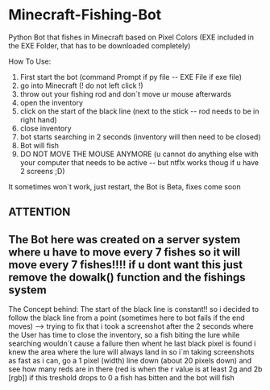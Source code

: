 # Minecraft-Fishing-Bot
Python Bot that fishes in Minecraft based on Pixel Colors (EXE included in the EXE Folder, that has to be downloaded completely)

How To Use:
1. First start the bot (command Prompt if py file -- EXE File if exe file)
2. go into Minecraft (! do not left click !)
3. throw out your fishing rod and don´t move ur mouse afterwards
4. open the inventory
5. click on the start of the black line (next to the stick -- rod needs to be in right hand)
6. close inventory
7. bot starts searching in 2 seconds (inventory will then need to be closed)
8. Bot will fish
9. DO NOT MOVE THE MOUSE ANYMORE (u cannot do anything else with your computer that needs to be active 
-- but ntflx works thoug if u have 2 screens ;D)

It sometimes won´t work, just restart, the Bot is Beta, fixes come soon

ATTENTION
---------------------
The Bot here was created on a server system where u have to move every 7 fishes
so it will move every 7 fishes!!!! if u dont want this just remove the dowalk() function and the fishings system
------------------------------

The Concept behind:
The start of the black line is constant!!
so i decided to follow the black line from a point (sometimes here to bot fails if the end moves) --> trying to fix that
i took a screenshot after the 2 seconds where the User has time to close the inventory, so a fish biting the lure while searching wouldn´t cause
a failure
then whent he last black pixel is found i knew the area where the lure will always land in
so i´m taking screenshots as fast as i can, go a 1 pixel (width) line down (about 20 pixels down) and see how many reds are in there (red is when
the r value is at least 2g and 2b [rgb])
if this treshold drops to 0 a fish has bitten and the bot will fish
